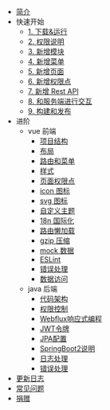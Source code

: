* [简介](README.md)
* 快速开始
  * [1. 下载&运行](getting-started.md)
  * [2. 权限说明](permission.md)
  * [3. 新增模块](create-model.md)
  * [4. 新增菜单](nav-permission.md)
  * [5. 新增页面](new-page.md)
  * [6. 新增权限点](page-points.md)
  * [7. 新增 Rest API](java-new-api.md)
  * [8. 和服务端进行交互](server.md)
  * [9. 构建和发布](deploy.md)
* 进阶
  * vue 前端
    * [项目结构](fontend-art.md)
    * [布局](layout.md)
    * [路由和菜单](router-and-nav.md)
    * [样式](style.md)
    * [页面权限点](fontend-permission-point.md)
    * [icon 图标](fontend-icon.md)
    * [svg 图标](fontend-svg.md)
    * [自定义主题](fontend-theme.md)
    * [18n 国际化](fontend-18n.md)
    * [路由懒加载](fontend-lazy.md)
    * [gzip 压缩](fontend-gzip.md)
    * [mock 数据](fontend-mock.md)
    * [ESLint](fontend-eslint.md)
    * [错误处理](fontend-err.md)
    * [数据访问](快速上手/fontend-request.md)
  * java 后端
    * [代码架构](java-art.md)
    * [权限控制](java-permission.md)
    * [Webflux响应式编程](java-flux.md)
    * [JWT令牌](java-jwt.md)
    * [JPA配置](java-jpa.md)
    * [SpringBoot2说明](java-spring-boot2.md)
    * [日志处理](java-logs.md)
    * [错误处理](java-err.md)
* [更新日志](https://github.com/itheima2017/vue-element-admin-itheima/releases)
* [常见问题](faq.md)
* [捐赠](donate.md)
